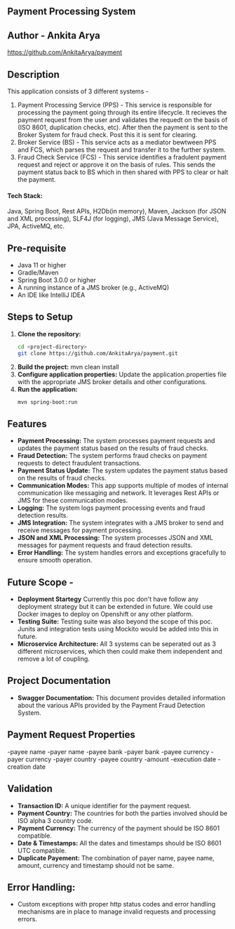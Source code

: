 ## Payment Processing System

## Author - Ankita Arya
https://github.com/AnkitaArya/payment

## Description
This application consists of 3 different systems -
1. Payment Processing Service (PPS) - This service is responsible for processing the payment going through its entire lifecycle. It recieves the payment request from the user and validates the requedt on the basis of (ISO 8601, duplication checks, etc). After then the payment is sent to the Broker System for fraud check. Post this it is sent for clearing.
2. Broker Service (BS) - This service acts as a mediator bewtween PPS and FCS, which parses the request and transfer it to the further system.
3. Fraud Check Service (FCS) - This service identifies a fradulent payment request and reject or approve it on the basis of rules. This sends the payment status back to BS which in then shared with PPS to clear or halt the payment.

#### Tech Stack:
Java, Spring Boot, Rest APIs, H2Db(in memory), Maven, Jackson (for JSON and XML processing), SLF4J (for logging), JMS (Java Message Service),
JPA, ActiveMQ, etc.

## Pre-requisite
- Java 11 or higher
- Gradle/Maven
- Spring Boot 3.0.0 or higher
- A running instance of a JMS broker (e.g., ActiveMQ)
- An IDE like IntelliJ IDEA

## Steps to Setup
1. **Clone the repository:**
   ```sh
   cd <project-directory>
   git clone https://github.com/AnkitaArya/payment.git
   ```
2. **Build the project:**
   mvn clean install
3. **Configure application properties:**
   Update the application.properties file with the appropriate JMS broker details and other configurations.
4. **Run the application:**
   ```sh
   mvn spring-boot:run
   ```
## Features
- **Payment Processing:** The system processes payment requests and updates the payment status based on the results of fraud checks.
- **Fraud Detection:** The system performs fraud checks on payment requests to detect fraudulent transactions.
- **Payment Status Update:** The system updates the payment status based on the results of fraud checks.
- **Communication Modes:** This app supports multiple of modes of internal communication like messaging and network. It leverages Rest APIs or JMS for these communication modes.
- **Logging:** The system logs payment processing events and fraud detection results.
- **JMS Integration:** The system integrates with a JMS broker to send and receive messages for payment processing.
- **JSON and XML Processing:** The system processes JSON and XML messages for payment requests and fraud detection results.
- **Error Handling:** The system handles errors and exceptions gracefully to ensure smooth operation.

## Future Scope - 
- **Deployment Startegy** Currently this poc don't have follow any deployment strategy but it can be extended in future. We could use Docker images to deploy on Openshift or any other platform.
- **Testing Suite:** Testing suite was also beyond the scope of this poc. Junits and integration tests using Mockito would be added into this in future.
- **Microservice Architecture:** All 3 systems can be seperated out as 3 different microservices, which then could make them independent and remove a lot of coupling.
  

## Project Documentation
- **Swagger Documentation:** This document provides detailed information about the various APIs provided by the Payment Fraud Detection System.

## Payment Request Properties
-payee name
-payer name
-payee bank
-payer bank
-payee currency
-payer currency
-payer country
-payee country
-amount 
-execution date
-creation date

## Validation
- **Transaction ID:** A unique identifier for the payment request.
- **Payment Country:** The countries for both the parties involved should be ISO alpha 3 country code.
- **Payment Currency:** The currency of the payment should be ISO 8601 compatible.
- **Date & Timestamps:** All the dates and timestamps should be ISO 8601 UTC compatible.
- **Duplicate Payement:** The combination of payer name, payee name, amount, currency and timestamp should not be same.

## Error Handling: 
- Custom exceptions with proper http status codes and error handling mechanisms are in place to manage invalid requests and processing errors.
